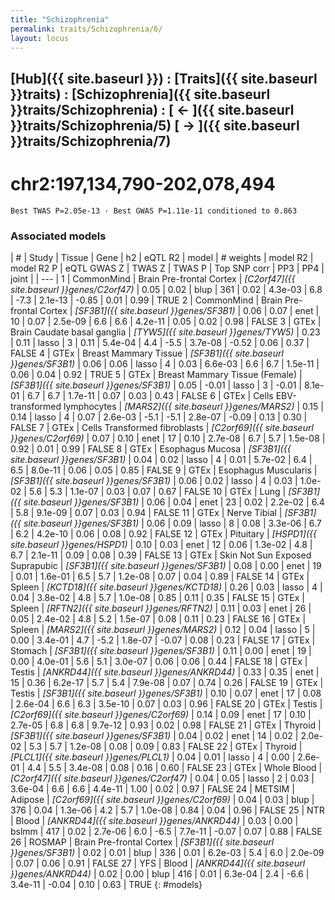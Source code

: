 ```yaml
---
title: "Schizophrenia"
permalink: traits/Schizophrenia/6/ 
layout: locus
---
```


## [Hub]({{ site.baseurl }}) : [Traits]({{ site.baseurl }}traits) : [Schizophrenia]({{ site.baseurl }}traits/Schizophrenia) :  [ ← ]({{ site.baseurl }}traits/Schizophrenia/5)  [ → ]({{ site.baseurl }}traits/Schizophrenia/7)

# chr2:197,134,790-202,078,494

`Best TWAS P=2.05e-13 · Best GWAS P=1.11e-11 conditioned to 0.863`

<script>
Plotly.d3.csv("../6.cond.csv", function(data){ processData(data) } );
</script><div id="graph"></div>

### Associated models

| # | Study | Tissue | Gene | h2 | eQTL R2 | model | # weights | model R2 | model R2 P | eQTL GWAS Z | TWAS Z | TWAS P | Top SNP corr | PP3 | PP4 | joint |
| --- |
 1 | CommonMind | Brain Pre-frontal Cortex | *[C2orf47]({{ site.baseurl }}genes/C2orf47)* | 0.05 |  0.02 | blup | 361 |  0.02 | 4.3e-03 |  6.8 | -7.3 | 2.1e-13 | -0.85 | 0.01 | 0.99 |  TRUE
 2 | CommonMind | Brain Pre-frontal Cortex | *[SF3B1]({{ site.baseurl }}genes/SF3B1)* | 0.06 |  0.07 | enet |  10 |  0.07 | 2.5e-09 |  6.6 |  6.6 | 4.2e-11 |  0.05 | 0.02 | 0.98 | FALSE
 3 | GTEx | Brain Caudate basal ganglia | *[TYW5]({{ site.baseurl }}genes/TYW5)* | 0.23 |  0.11 | lasso |   3 |  0.11 | 5.4e-04 |  4.4 | -5.5 | 3.7e-08 | -0.52 | 0.06 | 0.37 | FALSE
 4 | GTEx | Breast Mammary Tissue | *[SF3B1]({{ site.baseurl }}genes/SF3B1)* | 0.06 |  0.06 | lasso |   4 |  0.03 | 6.6e-03 |  6.6 |  6.7 | 1.5e-11 |  0.06 | 0.04 | 0.92 |  TRUE
 5 | GTEx | Breast Mammary Tissue (Female) | *[SF3B1]({{ site.baseurl }}genes/SF3B1)* | 0.05 | -0.01 | lasso |   3 | -0.01 | 8.1e-01 |  6.7 |  6.7 | 1.7e-11 |  0.07 | 0.03 | 0.43 | FALSE
 6 | GTEx | Cells EBV-transformed lymphocytes | *[MARS2]({{ site.baseurl }}genes/MARS2)* | 0.15 |  0.14 | lasso |   4 |  0.07 | 2.6e-03 | -5.1 | -5.1 | 2.8e-07 | -0.09 | 0.13 | 0.30 | FALSE
 7 | GTEx | Cells Transformed fibroblasts | *[C2orf69]({{ site.baseurl }}genes/C2orf69)* | 0.07 |  0.10 | enet |  17 |  0.10 | 2.7e-08 |  6.7 |  5.7 | 1.5e-08 |  0.92 | 0.01 | 0.99 | FALSE
 8 | GTEx | Esophagus Mucosa | *[SF3B1]({{ site.baseurl }}genes/SF3B1)* | 0.04 |  0.02 | lasso |   4 |  0.01 | 5.7e-02 |  6.4 |  6.5 | 8.0e-11 |  0.06 | 0.05 | 0.85 | FALSE
 9 | GTEx | Esophagus Muscularis | *[SF3B1]({{ site.baseurl }}genes/SF3B1)* | 0.06 |  0.02 | lasso |   4 |  0.03 | 1.0e-02 |  5.6 |  5.3 | 1.1e-07 |  0.03 | 0.07 | 0.67 | FALSE
10 | GTEx | Lung | *[SF3B1]({{ site.baseurl }}genes/SF3B1)* | 0.06 |  0.04 | enet |  23 |  0.02 | 2.2e-02 |  6.4 |  5.8 | 9.1e-09 |  0.07 | 0.03 | 0.94 | FALSE
11 | GTEx | Nerve Tibial | *[SF3B1]({{ site.baseurl }}genes/SF3B1)* | 0.06 |  0.09 | lasso |   8 |  0.08 | 3.3e-06 |  6.7 |  6.2 | 4.2e-10 |  0.06 | 0.08 | 0.92 | FALSE
12 | GTEx | Pituitary | *[HSPD1]({{ site.baseurl }}genes/HSPD1)* | 0.10 |  0.03 | enet |  12 |  0.06 | 1.3e-02 |  4.8 |  6.7 | 2.1e-11 |  0.09 | 0.08 | 0.39 | FALSE
13 | GTEx | Skin Not Sun Exposed Suprapubic | *[SF3B1]({{ site.baseurl }}genes/SF3B1)* | 0.08 |  0.00 | enet |  19 |  0.01 | 1.6e-01 |  6.5 |  5.7 | 1.2e-08 |  0.07 | 0.04 | 0.89 | FALSE
14 | GTEx | Spleen | *[KCTD18]({{ site.baseurl }}genes/KCTD18)* | 0.26 |  0.03 | lasso |   4 |  0.04 | 3.8e-02 |  4.8 |  5.7 | 1.0e-08 |  0.85 | 0.11 | 0.35 | FALSE
15 | GTEx | Spleen | *[RFTN2]({{ site.baseurl }}genes/RFTN2)* | 0.11 |  0.03 | enet |  26 |  0.05 | 2.4e-02 |  4.8 |  5.2 | 1.5e-07 |  0.08 | 0.11 | 0.23 | FALSE
16 | GTEx | Spleen | *[MARS2]({{ site.baseurl }}genes/MARS2)* | 0.12 |  0.04 | lasso |   5 |  0.00 | 3.4e-01 |  4.7 | -5.2 | 1.8e-07 | -0.07 | 0.08 | 0.23 | FALSE
17 | GTEx | Stomach | *[SF3B1]({{ site.baseurl }}genes/SF3B1)* | 0.11 |  0.00 | enet |  19 |  0.00 | 4.0e-01 |  5.6 |  5.1 | 3.0e-07 |  0.06 | 0.06 | 0.44 | FALSE
18 | GTEx | Testis | *[ANKRD44]({{ site.baseurl }}genes/ANKRD44)* | 0.33 |  0.35 | enet |  15 |  0.36 | 6.2e-17 |  5.7 |  5.4 | 7.9e-08 |  0.07 | 0.74 | 0.26 | FALSE
19 | GTEx | Testis | *[SF3B1]({{ site.baseurl }}genes/SF3B1)* | 0.10 |  0.07 | enet |  17 |  0.08 | 2.6e-04 |  6.6 |  6.3 | 3.5e-10 |  0.07 | 0.03 | 0.96 | FALSE
20 | GTEx | Testis | *[C2orf69]({{ site.baseurl }}genes/C2orf69)* | 0.14 |  0.09 | enet |  17 |  0.10 | 2.7e-05 |  6.8 |  6.8 | 9.7e-12 |  0.93 | 0.02 | 0.98 | FALSE
21 | GTEx | Thyroid | *[SF3B1]({{ site.baseurl }}genes/SF3B1)* | 0.04 |  0.02 | enet |  14 |  0.02 | 2.0e-02 |  5.3 |  5.7 | 1.2e-08 |  0.08 | 0.09 | 0.83 | FALSE
22 | GTEx | Thyroid | *[PLCL1]({{ site.baseurl }}genes/PLCL1)* | 0.04 |  0.01 | lasso |   4 |  0.00 | 2.6e-01 |  4.4 |  5.5 | 3.4e-08 |  0.08 | 0.16 | 0.60 | FALSE
23 | GTEx | Whole Blood | *[C2orf47]({{ site.baseurl }}genes/C2orf47)* | 0.04 |  0.05 | lasso |   2 |  0.03 | 3.6e-04 |  6.6 |  6.6 | 4.4e-11 |  1.00 | 0.02 | 0.97 | FALSE
24 | METSIM | Adipose | *[C2orf69]({{ site.baseurl }}genes/C2orf69)* | 0.04 |  0.03 | blup | 376 |  0.04 | 1.3e-06 |  4.2 |  5.7 | 1.0e-08 |  0.84 | 0.04 | 0.96 | FALSE
25 | NTR | Blood | *[ANKRD44]({{ site.baseurl }}genes/ANKRD44)* | 0.03 |  0.00 | bslmm | 417 |  0.02 | 2.7e-06 |  6.0 | -6.5 | 7.7e-11 | -0.07 | 0.07 | 0.88 | FALSE
26 | ROSMAP | Brain Pre-frontal Cortex | *[SF3B1]({{ site.baseurl }}genes/SF3B1)* | 0.02 |  0.01 | blup | 336 |  0.01 | 6.2e-03 |  5.4 |  6.0 | 2.0e-09 |  0.07 | 0.06 | 0.91 | FALSE
27 | YFS | Blood | *[ANKRD44]({{ site.baseurl }}genes/ANKRD44)* | 0.02 |  0.00 | blup | 416 |  0.01 | 6.3e-04 |  2.4 | -6.6 | 3.4e-11 | -0.04 | 0.10 | 0.63 |  TRUE
{: #models}

